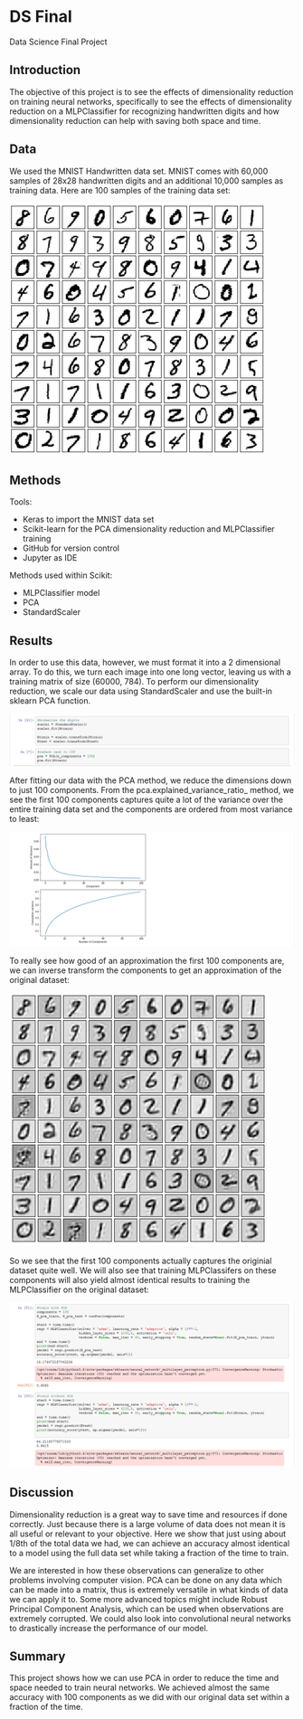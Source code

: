 # DS Final
 Data Science Final Project

## Introduction
The objective of this project is to see the effects of dimensionality reduction on training neural networks, specifically to see the effects of dimensionality reduction on a MLPClassifier for recognizing handwritten digits and how dimensionality reduction can help with saving both space and time. 

## Data
We used the MNIST Handwritten data set. MNIST comes with 60,000 samples of 28x28 handwritten digits and an additional 10,000 samples as training data. Here are 100 samples of the training data set:

![data screenshot](./mnist.png)

## Methods
Tools:
- Keras to import the MNIST data set
- Scikit-learn for the PCA dimensionality reduction and MLPClassifier training
- GitHub for version control
- Jupyter as IDE

Methods used within Scikit: 
- MLPClassifier model
- PCA
- StandardScaler

## Results
In order to use this data, however, we must format it into a 2 dimensional array. To do this, we turn each image into one long vector, leaving us with a training matrix of size (60000, 784). To perform our dimensionality reduction, we scale our data using StandardScaler and use the built-in sklearn PCA function. 

![pca screenshot](./pca.png)

After fitting our data with the PCA method, we reduce the dimensions down to just 100 components. From the pca.explained_variance_ratio_ method, we see the first 100 components captures quite a lot of the variance over the entire training data set and the components are ordered from most variance to least:

![variance ratio screenshot](./variance.png)

To really see how good of an approximation the first 100 components are, we can inverse transform the components to get an approximation of the original dataset: 

![inverse transform screenshot](./mnistreduced.png)

So we see that the first 100 components actually captures the originial dataset quite well. We will also see that training MLPClassifers on these components will also yield almost identical results to training the MLPClassifier on the original dataset:

![time screenshot](./time.png)

## Discussion
Dimensionality reduction is a great way to save time and resources if done correctly. Just because there is a large volume of data does not mean it is all useful or relevant to your objective. Here we show that just using about 1/8th of the total data we had, we can achieve an accuracy almost identical to a model using the full data set while taking a fraction of the time to train. 

We are interested in how these observations can generalize to other problems involving computer vision. PCA can be done on any data which can be made into a matrix, thus is extremely versatile in what kinds of data we can apply it to. Some more advanced topics might include Robust Principal Component Analysis, which can be used when observations are extremely corrupted. We could also look into convolutional neural networks to drastically increase the performance of our model. 

## Summary
This project shows how we can use PCA in order to reduce the time and space needed to train neural networks. We achieved almost the same accuracy with 100 components as we did with our original data set within a fraction of the time. 
